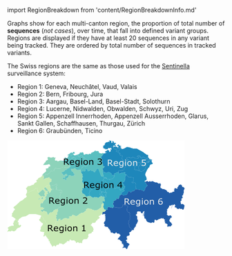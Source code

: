 import RegionBreakdown from 'content/RegionBreakdownInfo.md'

Graphs show for each multi-canton region, the proportion of total number of **sequences** (*not cases*), over time, that fall into defined variant groups. Regions are displayed if they have at least 20 sequences in any variant being tracked. They are ordered by total number of sequences in tracked variants.

The Swiss regions are the same as those used for the [Sentinella](https://www.sentinella.ch/) surveillance system:
- Region 1: Geneva, Neuchâtel, Vaud, Valais
- Region 2: Bern, Fribourg, Jura
- Region 3: Aargau, Basel-Land, Basel-Stadt, Solothurn
- Region 4: Lucerne, Nidwalden, Obwalden, Schwyz, Uri, Zug
- Region 5: Appenzell Innerrhoden, Appenzell Ausserrhoden, Glarus, Sankt Gallen, Schaffhausen, Thurgau, Zürich
- Region 6: Graubünden, Ticino

![Regions in Switzerland](content/swissRegionMap.png)


<RegionBreakdown/>